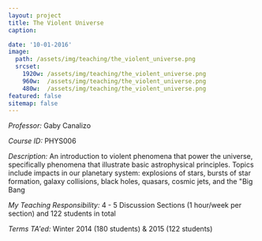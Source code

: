 ```yaml
---
layout: project
title: The Violent Universe
caption: 

date: '10-01-2016'
image: 
  path: /assets/img/teaching/the_violent_universe.png
  srcset: 
    1920w: /assets/img/teaching/the_violent_universe.png
    960w:  /assets/img/teaching/the_violent_universe.png
    480w:  /assets/img/teaching/the_violent_universe.png
featured: false
sitemap: false
---
```


*Professor:* Gaby Canalizo

*Course ID:* PHYS006

*Description:* An introduction to violent phenomena that power the universe, specifically phenomena that illustrate basic astrophysical principles. Topics include impacts in our planetary system: explosions of stars, bursts of star formation, galaxy collisions, black holes, quasars, cosmic jets, and the "Big Bang

*My Teaching Responsibility:* 4 - 5 Discussion Sections (1 hour/week per section) and 122 students in total

*Terms TA'ed:* Winter 2014 (180 students) & 2015 (122 students)